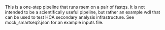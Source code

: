This is a one-step pipeline that runs rsem on a pair of fastqs. It is not intended to be a scientifically useful pipeline, but rather an example wdl that can be used to test HCA secondary analysis infrastructure. See mock_smartseq2.json for an example inputs file.
